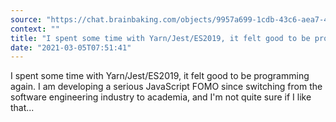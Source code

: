```yaml
---
source: "https://chat.brainbaking.com/objects/9957a699-1cdb-43c6-aea7-412891b03a83"
context: ""
title: "I spent some time with Yarn/Jest/ES2019, it felt good to be programming again. I am developing a ..."
date: "2021-03-05T07:51:41"
---
```


I spent some time with Yarn/Jest/ES2019, it felt good to be programming again. I am developing a serious JavaScript FOMO since switching from the software engineering industry to academia, and I&#39;m not quite sure if I like that...
  
